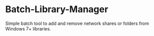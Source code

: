 # Batch-Library-Manager
Simple batch tool to add and remove network shares or folders from Windows 7+ libraries.
